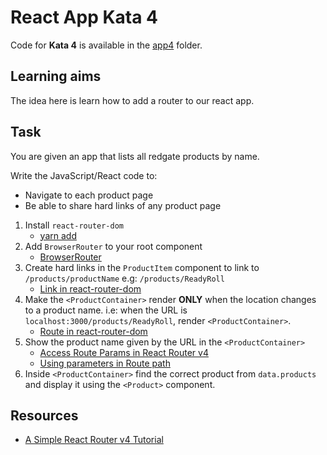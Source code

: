 # React App Kata 4

Code for **Kata 4** is available in the [app4](app4) folder.

## Learning aims

The idea here is learn how to add a router to our react app.

## Task

You are given an app that lists all redgate products by name.

Write the JavaScript/React code to:

* Navigate to each product page
* Be able to share hard links of any product page

1. Install `react-router-dom`
    * [yarn add](https://yarnpkg.com/lang/en/docs/cli/add/)
2. Add `BrowserRouter` to your root component
    * [BrowserRouter](https://github.com/ReactTraining/react-router/blob/master/packages/react-router-dom/docs/api/BrowserRouter.md)
3. Create hard links in the `ProductItem` component to link to `/products/productName` e.g: `/products/ReadyRoll`
    * [Link in react-router-dom](https://github.com/ReactTraining/react-router/blob/master/packages/react-router-dom/docs/api/Link.md)
4. Make the `<ProductContainer>` render **ONLY** when the location changes to a product name. i.e: when the URL is `localhost:3000/products/ReadyRoll`, render `<ProductContainer>`.
    * [Route in react-router-dom](https://github.com/ReactTraining/react-router/blob/master/packages/react-router/docs/api/Route.md)
5. Show the product name given by the URL in the `<ProductContainer>`
    * [Access Route Params in React Router v4](https://jaketrent.com/post/access-route-params-react-router-v4/)
    * [Using parameters in Route path](https://github.com/ReactTraining/react-router/blob/master/packages/react-router/docs/api/Route.md#component)
6. Inside `<ProductContainer>` find the correct product from `data.products` and display it using the `<Product>` component.

## Resources

* [A Simple React Router v4 Tutorial](https://medium.com/@pshrmn/a-simple-react-router-v4-tutorial-7f23ff27adf)